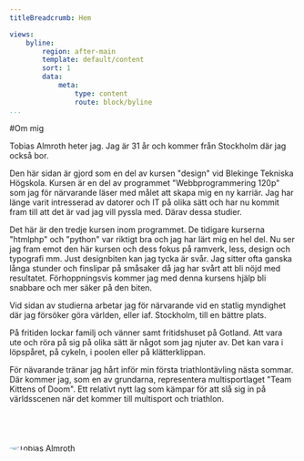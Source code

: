 ```yaml
---
titleBreadcrumb: Hem

views:
    byline:
        region: after-main
        template: default/content
        sort: 1
        data:
            meta:
                type: content
                route: block/byline
...
```

#Om mig

Tobias Almroth heter jag. Jag är 31 år och kommer från Stockholm där jag också bor.

Den här sidan är gjord som en del av kursen "design" vid Blekinge Tekniska Högskola. Kursen är en del av programmet "Webbprogrammering 120p" som jag för närvarande läser med målet att skapa mig en ny karriär. Jag har länge varit intresserad av datorer och IT på olika sätt och har nu kommit fram till att det är vad jag vill pyssla med. Därav dessa studier.

Det här är den tredje kursen inom programmet. De tidigare kurserna "htmlphp" och "python" var riktigt bra och jag har lärt mig en hel del. Nu ser jag fram emot den här kursen och dess fokus på ramverk, less, design och typografi mm. Just designbiten kan jag tycka är svår. Jag sitter ofta ganska långa stunder och finslipar på småsaker då jag har svårt att bli nöjd med resultatet. Förhoppningsvis kommer jag med denna kursens hjälp bli snabbare och mer säker på den biten.

Vid sidan av studierna arbetar jag för närvarande vid en statlig myndighet där jag försöker göra världen, eller iaf. Stockholm, till en bättre plats.

På fritiden lockar familj och vänner samt fritidshuset på Gotland. Att vara ute och röra på sig på olika sätt är något som jag njuter av. Det kan vara i löpspåret, på cykeln, i poolen eller på klätterklippan.

För nävarande tränar jag hårt inför min första triathlontävling nästa sommar. Där kommer jag, som en av grundarna, representera multisportlaget "Team Kittens of Doom". Ett relativt nytt lag som kämpar för att slå sig in på världsscenen när det kommer till multisport och triathlon.

<img src="img/me.jpg" style="max-height:200px;border-radius:100%;display:block;margin:5em auto;" alt="Tobias Almroth"/>
